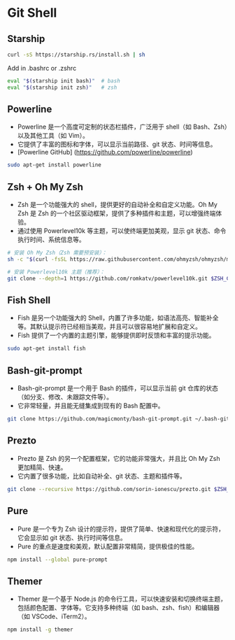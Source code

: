 # Git Shell

## Starship

```bash
curl -sS https://starship.rs/install.sh | sh
```

Add in .bashrc or .zshrc

```bash
eval "$(starship init bash)"  # bash
eval "$(starship init zsh)"   # zsh
```

## Powerline

- Powerline 是一个高度可定制的状态栏插件，广泛用于 shell（如 Bash、Zsh）以及其他工具（如 Vim）。
- 它提供了丰富的图标和字体，可以显示当前路径、git 状态、时间等信息。
- [Powerline GitHub] (https://github.com/powerline/powerline)

```bash
sudo apt-get install powerline
```

## Zsh + Oh My Zsh

- Zsh 是一个功能强大的 shell，提供更好的自动补全和自定义功能。Oh My Zsh 是 Zsh 的一个社区驱动框架，提供了多种插件和主题，可以增强终端体验。
- 通过使用 Powerlevel10k 等主题，可以使终端更加美观，显示 git 状态、命令执行时间、系统信息等。

```bash
# 安装 Oh My Zsh（Zsh 需要预安装）：
sh -c "$(curl -fsSL https://raw.githubusercontent.com/ohmyzsh/ohmyzsh/master/tools/install.sh)"

# 安装 Powerlevel10k 主题（推荐）：
git clone --depth=1 https://github.com/romkatv/powerlevel10k.git $ZSH_CUSTOM/themes/powerlevel10k
```

## Fish Shell

- Fish 是另一个功能强大的 Shell，内置了许多功能，如语法高亮、智能补全等。其默认提示符已经相当美观，并且可以很容易地扩展和自定义。
- Fish 提供了一个内置的主题引擎，能够提供即时反馈和丰富的提示功能。

```bash
sudo apt-get install fish
```

## Bash-git-prompt

- Bash-git-prompt 是一个用于 Bash 的插件，可以显示当前 git 仓库的状态（如分支、修改、未跟踪文件等）。
- 它非常轻量，并且能无缝集成到现有的 Bash 配置中。

```bash
git clone https://github.com/magicmonty/bash-git-prompt.git ~/.bash-git-prompt
```

## Prezto

- Prezto 是 Zsh 的另一个配置框架，它的功能非常强大，并且比 Oh My Zsh 更加精简、快速。
- 它内置了很多功能，比如自动补全、git 状态、主题和插件等。

```bash
git clone --recursive https://github.com/sorin-ionescu/prezto.git $ZSH_CONFIG_DIR
```

## Pure

- Pure 是一个专为 Zsh 设计的提示符，提供了简单、快速和现代化的提示符，它会显示如 git 状态、执行时间等信息。
- Pure 的重点是速度和美观，默认配置非常精简，提供极佳的性能。

```bash
npm install --global pure-prompt
```

## Themer

- Themer 是一个基于 Node.js 的命令行工具，可以快速安装和切换终端主题，包括颜色配置、字体等。它支持多种终端（如 bash、zsh、fish）和编辑器（如 VSCode、iTerm2）。

```bash
npm install -g themer
```

